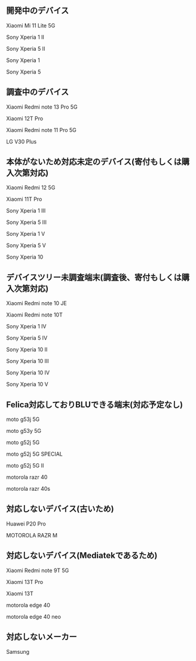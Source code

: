 ## 開発中のデバイス

Xiaomi Mi 11 Lite 5G

Sony Xperia 1 II

Sony Xperia 5 II

Sony Xperia 1

Sony Xperia 5

## 調査中のデバイス

Xiaomi Redmi note 13 Pro 5G

Xiaomi 12T Pro

Xiaomi Redmi note 11 Pro 5G

LG V30 Plus

## 本体がないため対応未定のデバイス(寄付もしくは購入次第対応)

Xiaomi Redmi 12 5G

Xiaomi 11T Pro

Sony Xperia 1 III

Sony Xperia 5 III

Sony Xperia 1 V

Sony Xperia 5 V

Sony Xperia 10

## デバイスツリー未調査端末(調査後、寄付もしくは購入次第対応)

Xiaomi Redmi note 10 JE

Xiaomi Redmi note 10T

Sony Xperia 1 IV

Sony Xperia 5 IV

Sony Xperia 10 II

Sony Xperia 10 III

Sony Xperia 10 IV

Sony Xperia 10 V

## Felica対応しておりBLUできる端末(対応予定なし)

moto g53j 5G

moto g53y 5G

moto g52j 5G

moto g52j 5G SPECIAL

moto g52j 5G II

motorola razr 40 

motorola razr 40s


## 対応しないデバイス(古いため)

Huawei P20 Pro

MOTOROLA RAZR M


## 対応しないデバイス(Mediatekであるため)

Xiaomi Redmi note 9T 5G

Xiaomi 13T Pro

Xiaomi 13T

motorola edge 40

motorola edge 40 neo

## 対応しないメーカー

Samsung
